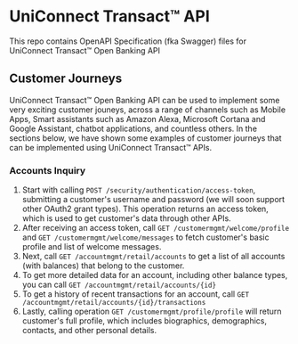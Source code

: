 # UniConnect Transact™ API
This repo contains OpenAPI Specification (fka Swagger) files for UniConnect 
Transact™ Open Banking API

## Customer Journeys
UniConnect Transact™ Open Banking API can be used to implement some very 
exciting customer jouneys, across a range of channels such as Mobile Apps, 
Smart assistants such as Amazon Alexa, Microsoft Cortana and Google Assistant,
chatbot applications, and countless others. In the sections below, we have 
shown some examples of customer journeys that can be implemented using 
UniConnect Transact™ APIs.  

### Accounts Inquiry

1. Start with calling `POST /security/authentication/access-token`, submitting a 
customer's username and password (we will soon support other OAuth2 grant types). 
This operation returns an access token, which is used to get customer's data 
through other APIs. 
2. After receiving an access token, call `GET /customermgmt/welcome/profile` and 
`GET /customermgmt/welcome/messages` to fetch customer's basic profile and list 
of welcome messages. 
3. Next, call `GET /accountmgmt/retail/accounts` to get a list of all accounts 
(with balances) that belong to the customer. 
4. To get more detailed data for an account, including other balance types, you 
can call `GET /accountmgmt/retail/accounts/{id}`
5. To get a history of recent transactions for an account, call 
`GET /accountmgmt/retail/accounts/{id}/transactions` 
6. Lastly, calling operation `GET /customermgmt/profile/profile` will return
customer's full profile, which includes biographics, demographics, contacts, and 
other personal details. 



